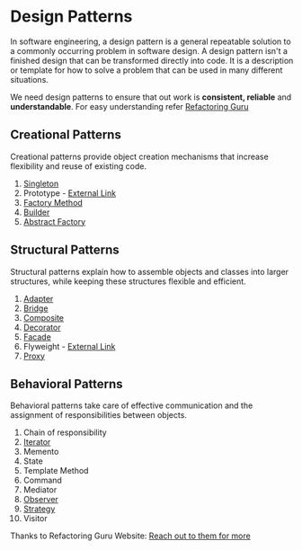 # Design Patterns

In software engineering, a design pattern is a general repeatable solution to a commonly occurring problem in software design. A design pattern isn't a finished design that can be transformed directly into code. It is a description or template for how to solve a problem that can be used in many different situations.

We need design patterns to ensure that out work is **consistent, reliable** and **understandable**. For easy understanding refer [Refactoring Guru](https://refactoring.guru/design-patterns/catalog)

## Creational Patterns
Creational patterns provide object creation mechanisms that increase flexibility and reuse of existing code.

1. [Singleton](Singleton/README.md)
2. Prototype - [External Link](https://refactoring.guru/design-patterns/prototype)
3. [Factory Method](FactoryPattern/README.md)
4. [Builder](BuilderPattern/README.md)
5. [Abstract Factory](AbstractFactoryPattern/README.md)

## Structural Patterns
Structural patterns explain how to assemble objects and classes into larger structures, while keeping these structures flexible and efficient.

1. [Adapter](Adapter/README.md)
2. [Bridge](Bridge/README.md)
3. [Composite](Composite/README.md)
4. [Decorator](Decorator/README.md)
5. [Facade](Fascade/README.md)
6. Flyweight - [External Link](https://refactoring.guru/design-patterns/flyweight)
7. [Proxy](ProxyPattern/README.md)

## Behavioral Patterns
Behavioral patterns take care of effective communication and the assignment of responsibilities between objects.

1. Chain of responsibility
2. [Iterator](Iterator/README.md)
3. Memento
4. State
5. Template Method
6. Command
7. Mediator
8. [Observer](Observer/README.md)
9. [Strategy](Strategy_Pattern/README.md)
10. Visitor

Thanks to Refactoring Guru Website: [Reach out to them for more](https://refactoring.guru/design-patterns/catalog)
